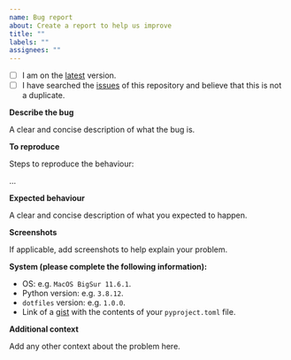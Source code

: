 ```yaml
---
name: Bug report
about: Create a report to help us improve
title: ""
labels: ""
assignees: ""
---
```


- [ ] I am on the [latest] version.
- [ ] I have searched the [issues] of this repository and believe that this is not a duplicate.

**Describe the bug**

A clear and concise description of what the bug is.

**To reproduce**

Steps to reproduce the behaviour:

...

**Expected behaviour**

A clear and concise description of what you expected to happen.

**Screenshots**

If applicable, add screenshots to help explain your problem.

**System (please complete the following information):**

- OS: e.g. `MacOS BigSur 11.6.1`.
- Python version: e.g. `3.8.12`.
- `dotfiles` version: e.g. `1.0.0`.
- Link of a [gist] with the contents of your `pyproject.toml` file.

**Additional context**

Add any other context about the problem here.

[gist]: https://gist.github.com

[issues]: https://github.com/volopivoshenko/dotfiles/issues

[latest]: https://github.com/volopivoshenko/dotfiles
